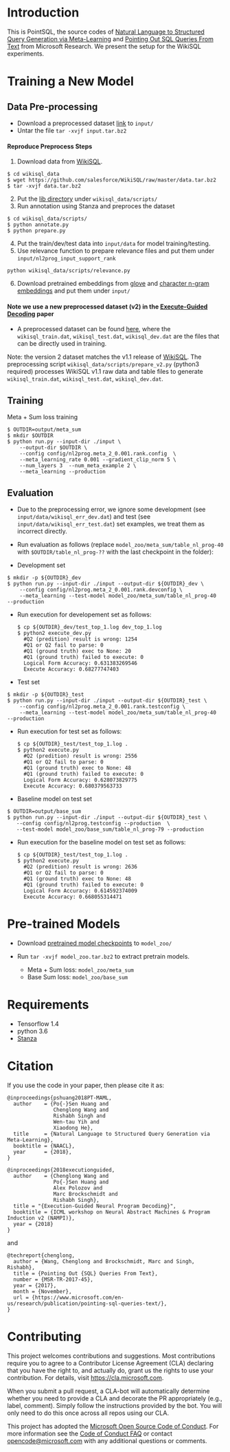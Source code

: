 # Introduction
This is PointSQL, the source codes of [Natural Language to Structured Query Generation via Meta-Learning](https://arxiv.org/abs/1803.02400) 
and [Pointing Out SQL Queries From Text](https://www.microsoft.com/en-us/research/publication/pointing-sql-queries-text) from Microsoft Research.
We present the setup for the WikiSQL experiments.


# Training a New Model

## Data Pre-processing

- Download a preprocessed dataset [link](https://1drv.ms/u/s!AryzSDJYB5TxnDWZtpb3ZjL3xBny) to `input/`
- Untar the file `tar -xvjf input.tar.bz2`


#### Reproduce Preprocess Steps

1. Download data from [WikiSQL](https://github.com/salesforce/WikiSQL). 

```
$ cd wikisql_data
$ wget https://github.com/salesforce/WikiSQL/raw/master/data.tar.bz2
$ tar -xvjf data.tar.bz2
```
2. Put the [lib directory](https://github.com/salesforce/WikiSQL/tree/master/lib) under `wikisql_data/scripts/`
3. Run annotation using Stanza and preproces the dataset
```
$ cd wikisql_data/scripts/
$ python annotate.py
$ python prepare.py
```

4. Put the train/dev/test data into ``input/data`` for model training/testing. 
5. Use relevance function to prepare relevance files and put them under ``input/nl2prog_input_support_rank`` 
```
python wikisql_data/scripts/relevance.py
```
6. Download pretrained embeddings from [glove](https://nlp.stanford.edu/projects/glove/) and [character n-gram embeddings](http://www.logos.t.u-tokyo.ac.jp/~hassy/publications/arxiv2016jmt/) and put them under ``input/``


#### Note we use a new preprocessed dataset (v2) in the [Execute-Guided Decoding](https://arxiv.org/abs/1807.03100) paper
- A preprocessed dataset can be found [here](https://1drv.ms/u/s!AryzSDJYB5TxnF31OCt_4to7uY2t), where the ``wikisql_train.dat``, ``wikisql_test.dat``, ``wikisql_dev.dat`` are the files that can be directly used in training. 

Note: the version 2 dataset matches the v1.1 release of [WikiSQL](https://github.com/salesforce/WikiSQL). The preprocessing script ``wikisql_data/scripts/prepare_v2.py`` (python3 required) processes WikiSQL v1.1 raw data and table files to generate ``wikisql_train.dat``, ``wikisql_test.dat``, ``wikisql_dev.dat``.


## Training
Meta + Sum loss training
```
$ OUTDIR=output/meta_sum
$ mkdir $OUTDIR
$ python run.py --input-dir ./input \
    --output-dir $OUTDIR \
    --config config/nl2prog.meta_2_0.001.rank.config  \
    --meta_learning_rate 0.001 --gradient_clip_norm 5 \
    --num_layers 3  --num_meta_example 2 \
    --meta_learning --production
```

## Evaluation
- Due to the preprocessing error, we ignore some development (see ``input/data/wikisql_err_dev.dat``) and test (see ``input/data/wikisql_err_test.dat``) set examples, we treat them as incorrect directly.
- Run evaluation as follows (replace ``model_zoo/meta_sum/table_nl_prog-40`` with ``$OUTDIR/table_nl_prog-??`` with the last checkpoint in the folder):

- Development set
```
$ mkdir -p ${OUTDIR}_dev
$ python run.py --input-dir ./input --output-dir ${OUTDIR}_dev \ 
    --config config/nl2prog.meta_2_0.001.rank.devconfig \
    --meta_learning --test-model model_zoo/meta_sum/table_nl_prog-40  --production
```
* Run execution for developement set as follows:
  ```
  $ cp ${OUTDIR}_dev/test_top_1.log dev_top_1.log
  $ python2 execute_dev.py 
    #Q2 (predition) result is wrong: 1254
    #Q1 or Q2 fail to parse: 0
    #Q1 (ground truth) exec to None: 20
    #Q1 (ground truth) failed to execute: 0
    Logical Form Accuracy: 0.631383269546
    Execute Accuracy: 0.68277747403
  ```  
- Test set
```
$ mkdir -p ${OUTDIR}_test
$ python run.py --input-dir ./input --output-dir ${OUTDIR}_test \ 
    --config config/nl2prog.meta_2_0.001.rank.testconfig \
    --meta_learning --test-model model_zoo/meta_sum/table_nl_prog-40  --production
```
* Run execution for test set as follows:
  ```
  $ cp ${OUTDIR}_test/test_top_1.log .
  $ python2 execute.py
    #Q2 (predition) result is wrong: 2556
    #Q1 or Q2 fail to parse: 0
    #Q1 (ground truth) exec to None: 48
    #Q1 (ground truth) failed to execute: 0
    Logical Form Accuracy: 0.628073829775
    Execute Accuracy: 0.680379563733
  ```

- Baseline model on test set
 ```
 $ OUTDIR=output/base_sum
 $ python run.py --input-dir ./input --output-dir ${OUTDIR}_test \
    --config config/nl2prog.testconfig --production  \
    --test-model model_zoo/base_sum/table_nl_prog-79 --production
 ```

* Run execution for the baseline model on test set as follows:
  ```
  $ cp ${OUTDIR}_test/test_top_1.log .
  $ python2 execute.py
    #Q2 (predition) result is wrong: 2636
    #Q1 or Q2 fail to parse: 0
    #Q1 (ground truth) exec to None: 48
    #Q1 (ground truth) failed to execute: 0
    Logical Form Accuracy: 0.614592374009
    Execute Accuracy: 0.668055314471
  ```


# Pre-trained Models
- Download [pretrained model checkpoints](https://1drv.ms/u/s!AryzSDJYB5TxnDR5I4rYjLi4HUYz) to ``model_zoo/`` 
- Run ``tar -xvjf model_zoo.tar.bz2`` to extract pretrain models.

  + Meta + Sum loss: `model_zoo/meta_sum`
  + Base Sum loss: `model_zoo/base_sum`


# Requirements 
- Tensorflow 1.4
- python 3.6
- [Stanza](https://github.com/stanfordnlp/stanza)


# Citation

If you use the code in your paper, then please cite it as:



```
@inproceedings{pshuang2018PT-MAML,
  author    = {Po{-}Sen Huang and
               Chenglong Wang and
               Rishabh Singh and
               Wen-tau Yih and
               Xiaodong He},
  title     = {Natural Language to Structured Query Generation via Meta-Learning},
  booktitle = {NAACL},
  year      = {2018},
}
```


```
@inproceedings{2018executionguided,
  author    = {Chenglong Wang and
               Po{-}Sen Huang and
               Alex Polozov and
               Marc Brockschmidt and 
               Rishabh Singh},
  title = "{Execution-Guided Neural Program Decoding}",
  booktitle = {ICML workshop on Neural Abstract Machines & Program Induction v2 (NAMPI)},
  year = {2018}
}
```


and


```
@techreport{chenglong,
  author = {Wang, Chenglong and Brockschmidt, Marc and Singh, Rishabh},
  title = {Pointing Out {SQL} Queries From Text},
  number = {MSR-TR-2017-45},
  year = {2017},
  month = {November},
  url = {https://www.microsoft.com/en-us/research/publication/pointing-sql-queries-text/},
}
```



# Contributing

This project welcomes contributions and suggestions.  Most contributions require you to agree to a
Contributor License Agreement (CLA) declaring that you have the right to, and actually do, grant us
the rights to use your contribution. For details, visit https://cla.microsoft.com.

When you submit a pull request, a CLA-bot will automatically determine whether you need to provide
a CLA and decorate the PR appropriately (e.g., label, comment). Simply follow the instructions
provided by the bot. You will only need to do this once across all repos using our CLA.

This project has adopted the [Microsoft Open Source Code of Conduct](https://opensource.microsoft.com/codeofconduct/).
For more information see the [Code of Conduct FAQ](https://opensource.microsoft.com/codeofconduct/faq/) or
contact [opencode@microsoft.com](mailto:opencode@microsoft.com) with any additional questions or comments.

